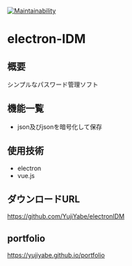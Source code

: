 [![Maintainability](https://api.codeclimate.com/v1/badges/a99a88d28ad37a79dbf6/maintainability)](https://codeclimate.com/github/codeclimate/codeclimate/maintainability)
# electron-IDM

## 概要
シンプルなパスワード管理ソフト

## 機能一覧
- json及びjsonを暗号化して保存


## 使用技術
- electron
- vue.js

## ダウンロードURL
https://github.com/YujiYabe/electronIDM


## portfolio
https://yujiyabe.github.io/portfolio
